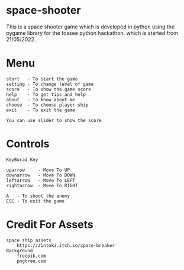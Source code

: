 # space-shooter
This is a space shooter game which is developed in python using the pygame library for the fossee python hackathon. which is started from 21/05/2022.

# Menu
    start   - To start the game
    setting - To change level of game
    score   - To show the game score
    help    - To get tips and help
    about   - To know about me
    choose  - To choose player ship
    exit    - To exit the game

    You can use slider to show the score
    
# Controls
    KeyBorad Key
    
    uparrow     - Move To UP
    downarrow   - Move To DOWN
    leftarrow   - Move To LEFT
    rightarrow  - Move To RIGHT
    
    A   - To shoot the enemy
    ESC - To exit the game
    
# Credit For Assets
    space ship assets
        https://zintoki.itch.io/space-breaker
    Background
        freepik.com
        pngtree.com
